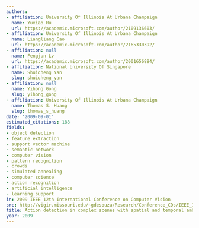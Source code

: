 ```yaml
---
authors:
- affiliation: University Of Illinois At Urbana Champaign
  name: Yuxiao Hu
  url: https://academic.microsoft.com/author/2109136603/
- affiliation: University Of Illinois At Urbana Champaign
  name: Liangliang Cao
  url: https://academic.microsoft.com/author/2165330392/
- affiliation: null
  name: Fengjun Lv
  url: https://academic.microsoft.com/author/2001656884/
- affiliation: National University Of Singapore
  name: Shuicheng Yan
  slug: shuicheng_yan
- affiliation: null
  name: Yihong Gong
  slug: yihong_gong
- affiliation: University Of Illinois At Urbana Champaign
  name: Thomas S. Huang
  slug: thomas_s_huang
date: '2009-09-01'
estimated_citations: 188
fields:
- object detection
- feature extraction
- support vector machine
- semantic network
- computer vision
- pattern recognition
- crowds
- simulated annealing
- computer science
- action recognition
- artificial intelligence
- learning support
in: 2009 IEEE 12th International Conference on Computer Vision
src: http://vigir.missouri.edu/~gdesouza/Research/Conference_CDs/IEEE_ICCV_2009/contents/pdf/iccv2009_017.pdf
title: Action detection in complex scenes with spatial and temporal ambiguities
year: 2009
---
```

